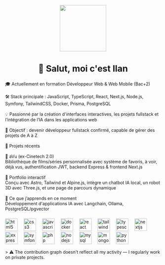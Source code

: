<div align="center">
  <img height="150" src="https://media.giphy.com/media/M9gbBd9nbDrOTu1Mqx/giphy.gif"  />
</div>

###

<h1 align="center">👋 Salut, moi c'est Ilan</h1>

###

<p align="left">🎓 Actuellement en formation Développeur Web & Web Mobile (Bac+2)<br><br>🛠️ Stack principale : JavaScript, TypeScript, React, Next.js, Node.js, Symfony, TailwindCSS, Docker, Prisma, PostgreSQL<br><br>💡 Passionné par la création d'interfaces interactives, les projets fullstack et l’intégration de l’IA dans les applications web<br><br>🎯 Objectif : devenir développeur fullstack confirmé, capable de gérer des projets de A à Z<br><br>🚀 Projets récents<br><br>🔸 aVu (ex-Cinetech 2.0)<br>Bibliothèque de films/séries personnalisée avec système de favoris, à voir, déjà vus, authentification JWT, backend Express & frontend Next.js<br><br>🔸 Portfolio interactif<br>Conçu avec Astro, Tailwind et Alpine.js, intègre un chatbot IA local, un robot 3D avec Three.js, et une page de parcours dynamique<br><br>🧠 Ce que j’apprends en ce moment<br>Développement d'applications IA avec Langchain, Ollama, PostgreSQL/pgvector</p>

###

<div align="left">
  <img src="https://cdn.jsdelivr.net/gh/devicons/devicon/icons/html5/html5-original.svg" height="40" alt="html5 logo"  />
  <img width="12" />
  <img src="https://cdn.jsdelivr.net/gh/devicons/devicon/icons/css3/css3-original.svg" height="40" alt="css3 logo"  />
  <img width="12" />
  <img src="https://cdn.jsdelivr.net/gh/devicons/devicon/icons/javascript/javascript-original.svg" height="40" alt="javascript logo"  />
  <img width="12" />
  <img src="https://cdn.jsdelivr.net/gh/devicons/devicon/icons/docker/docker-plain-wordmark.svg" height="40" alt="docker logo"  />
  <img width="12" />
  <img src="https://cdn.jsdelivr.net/gh/devicons/devicon/icons/react/react-original.svg" height="40" alt="react logo"  />
  <img width="12" />
  <img src="https://cdn.jsdelivr.net/gh/devicons/devicon/icons/tailwindcss/tailwindcss-original-wordmark.svg" height="40" alt="tailwindcss logo"  />
  <img width="12" />
  <img src="https://cdn.jsdelivr.net/gh/devicons/devicon/icons/typescript/typescript-original.svg" height="40" alt="typescript logo"  />
  <img width="12" />
  <img src="https://cdn.jsdelivr.net/gh/devicons/devicon/icons/nextjs/nextjs-original.svg" height="40" alt="nextjs logo"  />
  <img width="12" />
  <img src="https://cdn.jsdelivr.net/gh/devicons/devicon/icons/express/express-original.svg" height="40" alt="express logo"  />
  <img width="12" />
  <img src="https://cdn.jsdelivr.net/gh/devicons/devicon/icons/symfony/symfony-original.svg" height="40" alt="symfony logo"  />
  <img width="12" />
  <img src="https://cdn.jsdelivr.net/gh/devicons/devicon/icons/php/php-original.svg" height="40" alt="php logo"  />
  <img width="12" />
  <img src="https://cdn.jsdelivr.net/gh/devicons/devicon/icons/nodejs/nodejs-original.svg" height="40" alt="nodejs logo"  />
  <img width="12" />
  <img src="https://cdn.jsdelivr.net/gh/devicons/devicon/icons/mysql/mysql-original.svg" height="40" alt="mysql logo"  />
  <img width="12" />
  <img src="https://cdn.jsdelivr.net/gh/devicons/devicon/icons/mongodb/mongodb-original.svg" height="40" alt="mongodb logo"  />
  <img width="12" />
  <img src="https://cdn.jsdelivr.net/gh/devicons/devicon/icons/python/python-original.svg" height="40" alt="python logo"  />
</div>

<p align="left">> ⚠️ The contribution graph doesn't reflect all my activity — I regularly work on private projects.</p>
